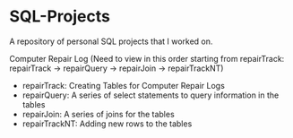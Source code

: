 # SQL-Projects
A repository of personal SQL projects that I worked on.

Computer Repair Log 
(Need to view in this order starting from repairTrack: repairTrack -> repairQuery -> repairJoin -> repairTrackNT)
- repairTrack: Creating Tables for Computer Repair Logs
- repairQuery: A series of select statements to query information in the tables
- repairJoin: A series of joins for the tables
- repairTrackNT: Adding new rows to the tables
